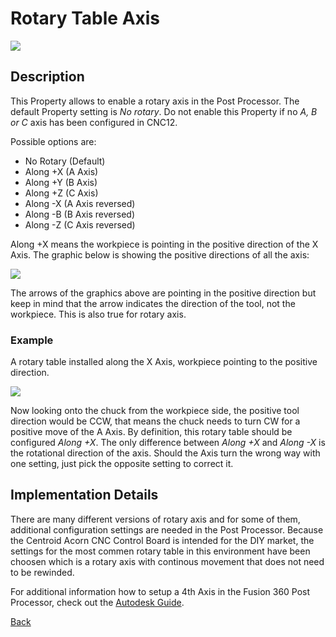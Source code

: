 # Rotary Table Axis

![](/images/pp016.PNG)

## Description
This Property allows to enable a rotary axis in the Post Processor. The default Property setting is *No rotary*. Do not enable this Property if no *A, B or C* axis has been configured in CNC12. 

Possible options are:

* No Rotary (Default)
* Along +X (A Axis)
* Along +Y (B Axis)
* Along +Z (C Axis)
* Along -X (A Axis reversed)
* Along -B (B Axis reversed)
* Along -Z (C Axis reversed)

Along +X means the workpiece is pointing in the positive direction of the X Axis. The graphic below is showing the positive directions of all the axis:

![](/images/pp017.JPG)

The arrows of the graphics above are pointing in the positive direction but keep in mind that the arrow indicates the direction of the tool, not the workpiece. This is also true for rotary axis. 

### Example
A rotary table installed along the X Axis, workpiece pointing to the positive direction. 

![](/images/pp018.JPG)

Now looking onto the chuck from the workpiece side, the positive tool direction would be CCW, that means the chuck needs to turn CW for a positive move of the A Axis. By definition, this rotary table should be configured *Along +X*. The only difference between *Along +X* and *Along -X* is the rotational direction of the axis. Should the Axis turn the wrong way with one setting, just pick the opposite setting to correct it.


## Implementation Details
There are many different versions of rotary axis and for some of them, additional configuration settings are needed in the Post Processor. Because the Centroid Acorn CNC Control Board is intended for the DIY market, the settings for the most commen rotary table in this environment have been choosen which is a rotary axis with continous movement that does not need to be rewinded.

For additional information how to setup a 4th Axis in the Fusion 360 Post Processor, check out the [Autodesk Guide](https://knowledge.autodesk.com/support/fusion-360/learn-explore/caas/sfdcarticles/sfdcarticles/How-to-make-a-3-axis-post-processor-from-the-HSM-post-processor-library-support-4-or-5-axis-motion.html).


[Back](index.md)